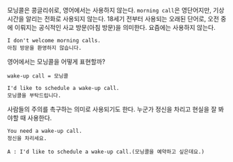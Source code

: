 모닝콜은 콩글리쉬로, 영어에서는 사용하지 않는다.
`morning call`은 영단어지만, 기상 시간을 알리는 전화로 사용되지 않는다.
18세기 전부터 사용되는 오래된 단어로, 오전 중에 이뤄지는 공식적인 사교 방문(아침 방문)을 의미한다.
요즘에는 사용하지 않는다.

```
I don't welcome morning calls.
아침 방문을 환영하지 않습니다.
```

영어에서는 모닝콜을 어떻게 표현할까?

```
wake-up call = 모닝콜

I'd like to schedule a wake-up call.
모닝콜을 부탁드립니다.
```

사람들의 주의를 촉구하는 의미로 사용되기도 한다.
누군가 정신을 차리고 현실을 잘 봐야할 때 사용한다.

```
You need a wake-up call.
정신을 차리세요.
```

```
A : I'd like to schedule a wake-up call.(모닝콜을 예약하고 싶은데요.)
```